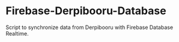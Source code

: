 # Firebase-Derpibooru-Database
Script to synchronize data from Derpibooru with Firebase Database Realtime.
